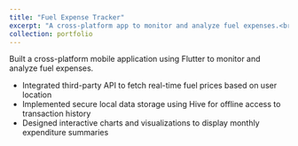 ```yaml
---
title: "Fuel Expense Tracker"
excerpt: "A cross-platform app to monitor and analyze fuel expenses.<br/><img src='/images/fuel-exp-tracker-pic-2.jpg' style='width:500px; height:400px;'>"
collection: portfolio
---
```


Built a cross-platform mobile application using Flutter to monitor and analyze fuel expenses.

- Integrated third-party API to fetch real-time fuel prices based on user location
- Implemented secure local data storage using Hive for offline access to transaction history
- Designed interactive charts and visualizations to display monthly expenditure summaries
